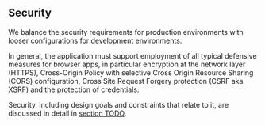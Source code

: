 ## Security

We balance the security requirements for production environments with looser configurations for development environments.

In general, the application must support employment of all typical defensive measures for browser apps, in particular encryption at the network layer (HTTPS), Cross-Origin Policy with selective Cross Origin Resource Sharing (CORS) configuration, Cross Site Request Forgery protection (CSRF aka XSRF) and the protection of credentials.

Security, including design goals and constraints that relate to it, are discussed in detail in [section TODO]().
